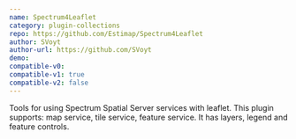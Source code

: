 ```yaml
---
name: Spectrum4Leaflet
category: plugin-collections
repo: https://github.com/Estimap/Spectrum4Leaflet
author: SVoyt
author-url: https://github.com/SVoyt
demo: 
compatible-v0:
compatible-v1: true
compatible-v2: false
---
```


Tools for using Spectrum Spatial Server services with leaflet. This plugin supports: map service, tile service, feature service. It has layers, legend and feature controls.
